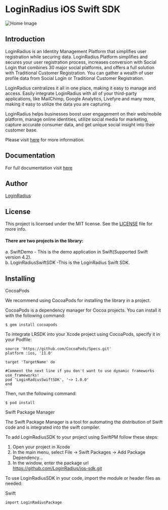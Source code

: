 # LoginRadius iOS Swift SDK
![Home Image](http://docs.lrcontent.com/resources/github/banner-1544x500.png)

## Introduction ##
LoginRadius is an Identity Management Platform that simplifies user registration while securing data. LoginRadius Platform simplifies and secures your user registration process, increases conversion with Social Login that combines 30 major social platforms, and offers a full solution with Traditional Customer Registration. You can gather a wealth of user profile data from Social Login or Traditional Customer Registration.

LoginRadius centralizes it all in one place, making it easy to manage and access. Easily integrate LoginRadius with all of your third-party applications, like MailChimp, Google Analytics, Livefyre and many more, making it easy to utilize the data you are capturing.

LoginRadius helps businesses boost user engagement on their web/mobile platform, manage online identities, utilize social media for marketing, capture accurate consumer data, and get unique social insight into their customer base.

Please visit [here](http://www.loginradius.com/) for more information.

## Documentation
For full documentation visit [here](https://docs.loginradius.com/api/v2/mobile-libraries/ios-library)

## Author

[LoginRadius](https://www.loginradius.com/)

## License

This project is licensed under the MIT license. See the [LICENSE](LICENSE) file for more info.


#### There are two projects in the library:
a. SwiftDemo - This is the demo application in Swift(Supported Swift version 4.2).<br>
b. LoginRadiusSwiftSDK -This is the LoginRadius Swift SDK.


## Installing

CocoaPods

We recommend using CocoaPods for installing the library in a project.

CocoaPods is a dependency manager for Cocoa projects. You can install it with the following command:

```
$ gem install cocoapods
```

To integrate LRSDK into your Xcode project using CocoaPods, specify it in your Podfile:

```
source 'https://github.com/CocoaPods/Specs.git'
platform :ios, '11.0'

target 'TargetName' do

#Comment the next line if you don't want to use dynamic frameworks
use_frameworks!
pod 'LoginRadiusSwiftSDK', '~> 1.0.0'
end

```

Then, run the following command:

```
$ pod install

```
Swift Package Manager

The Swift Package Manager is a tool for automating the distribution of Swift code and is integrated into the swift compiler.

To add LoginRadiusSDK to your project using SwiftPM follow these steps:

 1. Open your project in Xcode
 2. In the main menu, select File -> Swift Packages -> Add Package Dependency...
 3. In the window, enter the package url
     https://github.com/LoginRadius/ios-sdk.git 
  
To use LoginRadiusSDK in your code, import the module or header files as needed:

Swift

```
import LoginRadiusPackage     

```


